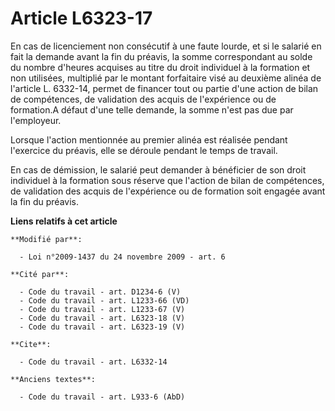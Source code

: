 # Article L6323-17

En cas de licenciement non consécutif à une faute lourde, et si le salarié en fait la demande avant la fin du préavis, la
somme correspondant au solde du nombre d'heures acquises au titre du droit individuel à la formation et non utilisées,
multiplié par le montant forfaitaire visé au deuxième alinéa de l'article L. 6332-14, permet de financer tout ou partie d'une
action de bilan de compétences, de validation des acquis de l'expérience ou de formation.A défaut d'une telle demande, la
somme n'est pas due par l'employeur. 

Lorsque l'action mentionnée au premier alinéa est réalisée pendant l'exercice du préavis, elle se déroule pendant le temps de
travail. 

En cas de démission, le salarié peut demander à bénéficier de son droit individuel à la formation sous réserve que l'action
de bilan de compétences, de validation des acquis de l'expérience ou de formation soit engagée avant la fin du préavis.

**Liens relatifs à cet article**

	**Modifié par**:

	  - Loi n°2009-1437 du 24 novembre 2009 - art. 6

	**Cité par**:

	  - Code du travail - art. D1234-6 (V)
	  - Code du travail - art. L1233-66 (VD)
	  - Code du travail - art. L1233-67 (V)
	  - Code du travail - art. L6323-18 (V)
	  - Code du travail - art. L6323-19 (V)

	**Cite**:

	  - Code du travail - art. L6332-14

	**Anciens textes**:

	  - Code du travail - art. L933-6 (AbD)
